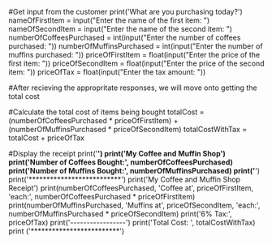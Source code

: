 #Get input from the customer
print('What are you purchasing today?')
nameOfFirstItem = input("Enter the name of the first item: ")
nameOfSecondItem = input("Enter the name of the second item: ")
numberOfCoffeesPurchased = int(input("Enter the number of coffees purchased: "))
numberOfMuffinsPurchased = int(input("Enter the number of muffins purchased: "))
priceOfFirstItem = float(input("Enter the price of the first item: "))
priceOfSecondItem = float(input("Enter the price of the second item: "))
priceOfTax = float(input("Enter the tax amount: "))

#After recieving the appropritate responses, we will move onto getting the total cost

#Calculate the total cost of items being bought
totalCost = (numberOfCoffeesPurchased * priceOfFirstItem) + (numberOfMuffinsPurchased * priceOfSecondItem)
totalCostWithTax = totalCost + priceOfTax

#Display the receipt
print('**************************')
print('My Coffee and Muffin Shop')
print('Number of Coffees Bought:', numberOfCoffeesPurchased)
print('Number of Muffins Bought:', numberOfMuffinsPurchased)
print('**************************')
print('**************************')
print('My Coffee and Muffin Shop Receipt')
print(numberOfCoffeesPurchased, 'Coffee at', priceOfFirstItem, 'each:', numberOfCoffeesPurchased * priceOfFirstItem)
print(numberOfMuffinsPurchased, 'Muffins at', priceOfSecondItem, 'each:', numberOfMuffinsPurchased * priceOfSecondItem)
print('6% Tax:', priceOfTax)
print('-----------------')
print('Total Cost:   ', totalCostWithTax)
print ('*************************')
